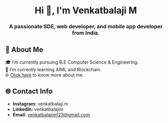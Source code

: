 <h1 align="center">Hi 👋, I'm Venkatbalaji M</h1>
<h3 align="center">A passionate SDE, web developer, and mobile app developer from India.</h3>

## 💫 About Me
🎓 I’m currently pursuing B.E Computer Science & Engineering. <br>🌱 I'm currently learning AIML and Blockchain. <br> 🌐 [Click here](https://venkatbalajim.github.io/portfolio) to know more about me.

## 🌐 Contact Info
- **Instagram:** venkatbalaji.m
- **LinkedIn:** venkatbalajim
- **Email:** venkatbalajim123@gmail.com
